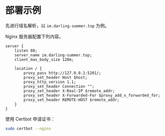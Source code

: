 # 部署示例

先进行域名解析，以 `im.darling-summer.top` 为例。

Nginx 服务器配置下列内容。

```nginx
server {
    listen 80;
    server_name im.darling-summer.top;
    client_max_body_size 128m;

    location / {
        proxy_pass http://127.0.0.1:5201/;
        proxy_set_header Host $host;
        proxy_http_version 1.1;
        proxy_set_header Connection "";
        proxy_set_header X-Real-IP $remote_addr;
        proxy_set_header X-Forwarded-For $proxy_add_x_forwarded_for;
        proxy_set_header REMOTE-HOST $remote_addr;
    }
}
```

使用 Certbot 申请证书：

```bash
sudo certbot --nginx
```

